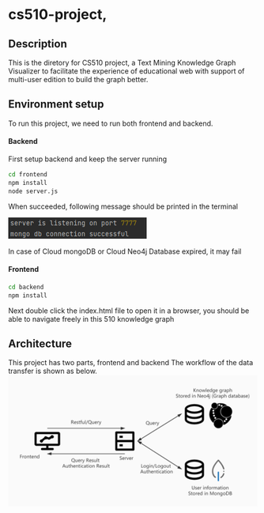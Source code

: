 # cs510-project, 
## Description
This is the diretory for CS510 project, a Text Mining Knowledge Graph Visualizer to 
facilitate the experience of educational web with support of multi-user edition to build the graph better.

## Environment setup
To run this project, we need to run both frontend and backend.

#### Backend
First setup backend and keep the server running
```bash
cd frontend
npm install
node server.js
```
When succeeded, following message should be printed in the terminal

![](Server-Succeed.PNG)

In case of Cloud mongoDB or Cloud Neo4j Database expired, it may fail

#### Frontend
```bash
cd backend
npm install
```
Next double click the index.html file to open it in a browser, you should be
able to navigate freely in this 510 knowledge graph


## Architecture
This project has two parts, frontend and backend
The workflow of the data transfer is shown as below.
![architecture.png](architecture.png)